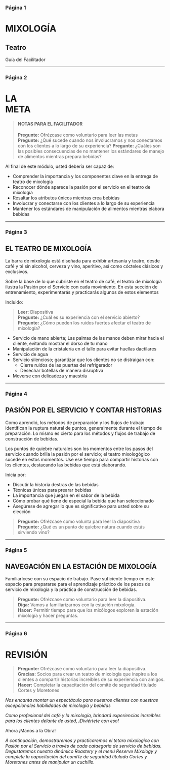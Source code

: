 ### Página 1

# MIXOLOGÍA 

## Teatro

Guía del Facilitador

---
### Página 2

# LA <br/> META

> #### NOTAS PARA EL FACILITADOR
> **Pregunte:** Ofrézcase como voluntario para leer las metas <br/> **Pregunte:** ¿Qué sucede cuando nos involucramos y nos conectamos con los clientes a lo largo de su experiencia? **Pregunte:** ¿Cuáles son las posibles consecuencias de no mantener los estándares de manejo de alimentos mientras prepara bebidas?

Al final de este módulo, usted debería ser capaz de:

- Comprender la importancia y los componentes clave en la entrega de teatro de mixología
- Reconocer dónde aparece la pasión por el servicio en el teatro de mixología
- Resaltar los atributos únicos mientras crea bebidas
- Involucrar y conectarse con los clientes a lo largo de su experiencia
- Mantener los estándares de manipulación de alimentos mientras elabora bebidas

---
### Página 3

## EL TEATRO DE MIXOLOGÍA

La barra de mixología está diseñada para exhibir artesanía y teatro, desde café y té sin alcohol, cerveza y vino, aperitivo, así como cócteles clásicos y exclusivos.

Sobre la base de lo que cubriste en el teatro de café, el teatro de mixología ilustra la Pasión por el Servicio con cada movimiento. En esta sección de entrenamiento, experimentarás y practicarás algunos de estos elementos

Incluido:

> **Leer:** Diapositiva <br/> **Pregunte:** ¿Cuál es su experiencia con el servicio abierto? <br/> **Pregunte:** ¿Cómo pueden los ruidos fuertes afectar el teatro de mixología?

- Servicio de mano abierta; Las palmas de las manos deben mirar hacia el cliente, evitando mostrar el dorso de tu mano
- Manipulación de la cristalería en el tallo para evitar huellas dactilares
- Servicio de agua
- Servicio silencioso; garantizar que los clientes no se distraigan con:
  - Cierre ruidos de las puertas del refrigerador
  - Desechar botellas de manera disruptiva
- Moverse con delicadeza y maestría

---
### Página 4

## PASIÓN POR EL SERVICIO Y CONTAR HISTORIAS

Como aprendió, los métodos de preparación y los flujos de trabajo identifican la ruptura natural de puntos, generalmente durante el tiempo de preparación. Lo mismo es cierto para los métodos y flujos de trabajo de construcción de bebidas.

Los puntos de quiebre naturales son los momentos entre los pasos del servicio cuando brilla la pasión por el servicio; el teatro mixologógico sucede en estos momentos. Use ese tiempo para compartir historias con los clientes, destacando las bebidas que está elaborando.

Inicia por:
- Discutir la historia destras de las bebidas
- Téxnicas únicas para prearar bebidas
- La importancia que juegan en el sabor de la bebida
- Cómo probar qué tiene de especial la bebida que han seleccionado
- Asegúrese de agregar lo que es significativo para usted sobre su elección

> **Pregunte:** Ofrézcase como volunta para leer la diapositiva <br/> **Pregunte:** ¿Qué es un punto de quiebre natura cuando estás sirviendo vino?

---
### Página 5

## NAVEGACIÓN EN LA ESTACIÓN DE MIXOLOGÍA   

Familiarícese con su espacio de trabajo. Pase suficiente tiempo en este espacio para prepararse para el aprendizaje práctico de los pasos de servicio de mixología y la práctica de construcción de bebidas.

> **Pregunte:** Ofrézcase como voluntario para leer la diapositiva. <br/> **Diga:** Vamos a familiarizarnos con la estación mixología. <br/> **Hacer:** Permitir tiempo para que los mixólogos exploren la estación mixología y hacer preguntas.

---
### Página 6

# REVISIÓN

> **Pregunte:** Ofrézcase como voluntario para leer la diapositiva. <br/> **Gracias:** Socios para crear un teatro de mixología que inspire a los clientes a compartir historias increíbles de su experiencia con amigos. <br/> **Hacer:** Completar la capacitación del comité de seguridad titulado Cortes y Moretones

_Nos encanta montar un espectáculo para nuestros clientes con nuestras excepcionales habilidades de mixología y bebidas_

_Como profesional del café y la mixología, brindará experiencias increíbles para los clientes delante de usted, ¡Diviértete con eso!_

Ahora ¡Manos a la Obra!

_A continuación, demostraremos y practicaremos el tetaro mixologíco con Pasión por el Servicio a través de cada cataegoría de servicio de bebidas. Degustaremos nuestro dinámico Roastery y el menú Reserve Mixology y complete la capacitación del comi´te de seguridad titulada Cortes y Moretones antes de manipular un cuchillo._

